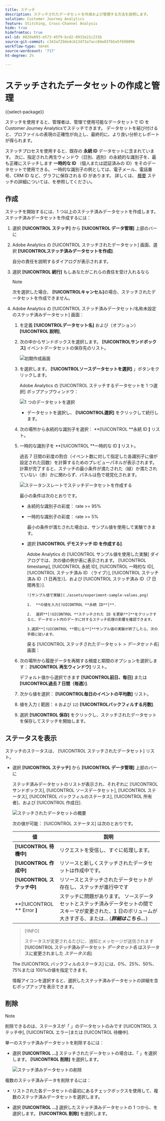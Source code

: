 ```yaml
---
title: ステッチ
description: ステッチされたデータセットを作成および管理する方法を説明します。
solution: Customer Journey Analytics
feature: Stitching, Cross-Channel Analysis
hide: true
hidefromtoc: true
exl-id: 8820a093-e573-45f9-bcd2-0933e21c231b
source-git-commit: c343a729de4cb13473a7acc04e837b5e5f69809b
workflow-type: tm+mt
source-wordcount: '717'
ht-degree: 2%

---
```


# ステッチされたデータセットの作成と管理

{{select-package}}

ステッチを使用すると、管理者は、管理で使用可能なデータセットで ID をCustomer Journey Analyticsでステッチできます。 データセットを結び付けると、プロファイルの表現の正確性が向上し、最終的に、より良い分析とレポートが得られます。

ステッチプロセスを使用すると、既存の **永続 ID** データセットに含まれています。 次に、指定された再生ウィンドウ（日別、週別）の永続的な識別子を、最も正確にステッチします **一時的な ID** （個人または認証済みの ID）をそのデータセットで使用できる。 一時的な識別子の例としては、電子メール、電話番号、CRM ID など、グラフに保存される ID があります。 詳しくは、 [概要](overview.md) ステッチの詳細については、を参照してください。

## 作成

ステッチを開始するには、1 つ以上のステッチ済みデータセットを作成します。 ステッチ済みデータセットを作成するには：

1. 選択 **[!UICONTROL **&#x200B;ステッチ&#x200B;**]** から **[!UICONTROL **&#x200B;データ管理&#x200B;**]** 上部のバーに

2. Adobe Analytics の [!UICONTROL ステッチされたデータセット] 画面、選択 **[!UICONTROL **&#x200B;ステッチ済みデータセットを作成&#x200B;**]**.

   自分の責任を説明するダイアログが表示されます。

3. 選択 **[!UICONTROL **&#x200B;続行&#x200B;**]** もしあなたがこれらの責任を受け入れるなら

   >[!NOTE]
   >
   >    次を選択した場合、 **[!UICONTROL **&#x200B;キャンセル&#x200B;**]**&#x200B;の場合、ステッチされたデータセットを作成できません。

4. Adobe Analytics の [!UICONTROL ステッチ済みデータセット/名称未設定のステッチ済みデータセット] 画面：

   1. を定義 **[!UICONTROL **&#x200B;データセット名&#x200B;**]** および（オプション） **[!UICONTROL **&#x200B;説明&#x200B;**]**,

   2. 次の中からサンドボックスを選択します。 **[!UICONTROL **&#x200B;サンドボックス&#x200B;**]** イベントデータセットの保存先のリスト。

      ![初期作成画面](./assets/create-initial.png)

   3. を選択します。 **[!UICONTROL **&#x200B;ソースデータセットを選択&#x200B;**]** 」ボタンをクリックします。

      Adobe Analytics の [!UICONTROL ステッチするデータセットを 1 つ選択] ポップアップウィンドウ：

      ![1 つのデータセットを選択](./assets/select-one-dataset.png)

      - データセットを選択し、 **[!UICONTROL **&#x200B;選択&#x200B;**]** をクリックして続行します。

   4. 次の場所から永続的な識別子を選択： **[!UICONTROL **&#x200B;永続 ID **]** リスト。

   5. 一時的な識別子を **[!UICONTROL **&#x200B;一時的な ID **]** リスト。

      過去 7 日間の彩度の割合（イベント数に対して指定した各識別子に値が設定された回数）を計算するためのプレビューパネルが表示されます。 計算が完了すると、ステッチの最小条件が満たされた（緑）か満たされていない（赤）かに関わらず、パネルは色で視覚化されます。

      ![ステータンスレートでステッチデータセットを作成する](./assets/create-before-experimenting.png)

      最小の条件は次のとおりです。

      - 永続的な識別子の彩度： rate >= 95%

      - 一時的な識別子の彩度： rate >= 5%

        最小の条件が満たされた場合は、サンプル値を使用して実験できます。

      - 選択 **[!UICONTROL **&#x200B;デモステッチ ID を作成する&#x200B;**]**.

        Adobe Analytics の [!UICONTROL サンプル値を使用した実験] ダイアログでは、次の値の例が表に表示されます。 [!UICONTROL timestamp], [!UICONTROL 永続 ID], [!UICONTROL 一時的な ID], [!UICONTROL ステッチ済み ID （ライブ）], [!UICONTROL ステッチ済み ID（1 日再生）]、および [!UICONTROL ステッチ済み ID（7 日間再生）].

            ![サンプル値で実験](./assets/experiment-sample-values.png)
            
            1.  **の値を入力[!UICONTROL **永続 ID**]**.
            
            2.  選択**[!UICONTROL **ステッチされた ID を更新**]**をクリックすると、データセット内のデータに対するステッチ処理の影響を確認できます。
            
            3.選択**[!UICONTROL **閉じる**]**サンプル値の実験が終了したら、次の手順に従います。
        

        戻る [!UICONTROL ステッチされたデータセット > _データセット名_] 画面：

   6. 次の場所から履歴データを再開する頻度と期間のオプションを選択します： **[!UICONTROL **&#x200B;再生ウィンドウ&#x200B;**]** リスト。

      デフォルト値から選択できます **[!UICONTROL **&#x200B;前日、毎日&#x200B;**]** または **[!UICONTROL **&#x200B;過去 7 日間（毎週）**]**.

   7. 次から値を選択： **[!UICONTROL **&#x200B;毎日のイベントの平均数&#x200B;**]** リスト。

   8. 値を入力 ( 範囲： `0` および `12`) **[!UICONTROL **&#x200B;バックフィルする月数&#x200B;**]**.

   9. 選択 **[!UICONTROL **&#x200B;保存&#x200B;**]** をクリックし、ステッチされたデータセットを保存してステッチを開始します。

## ステータスを表示

ステッチのステータスは、 [!UICONTROL ステッチされたデータセット] リスト。

- 選択 **[!UICONTROL **&#x200B;ステッチ&#x200B;**]** から **[!UICONTROL **&#x200B;データ管理&#x200B;**]** 上部のバーに

  ステッチ済みデータセットのリストが表示され、それぞれに [!UICONTROL サンドボックス], [!UICONTROL ソースデータセット], [!UICONTROL ステータス], [!UICONTROL バックフィルのステータス], [!UICONTROL 所有者]、および [!UICONTROL 作成日].

  ![ステッチされたデータセットの概要](./assets/overview-stitched-datasetts.png)

  次の値が可能： [!UICONTROL ステータス] は次のとおりです。

  | 値 | 説明 |
  |-----|-----|
  | **[!UICONTROL **&#x200B;待機中&#x200B;**]** | リクエストを受信し、すぐに処理します。 |
  | **[!UICONTROL **&#x200B;作成中&#x200B;**]** | リソースと新しくステッチされたデータセットは作成中です。 |
  | **[!UICONTROL **&#x200B;ステッチ中&#x200B;**]** | リソースとステッチされたデータセットが存在し、ステッチが進行中です |
  | **[!UICONTROL ** Error **]** | ステッチに問題があります。 ソースデータセットとステッチ済みデータセットの間でスキーマが変更された、1 日のボリュームが大きすぎる、または… (_**詳細はこちら…**_) |

  >[!INFO]
  >
  >    ステータスが変更されるたびに、通知とメッセージが送信されます **[!UICONTROL **&#x200B;ステッチ済みデータセット _データセット名_ はステータスに変更されました _ステータス名&#x200B;_**]**.


  The [!UICONTROL バックフィルのステータス] には、0%、25%、50%、75%または 100%の値を指定できます。

  情報アイコンを選択すると、選択したステッチ済みデータセットの詳細を含むポップアップを表示できます。


## 削除

>[!NOTE]
>
>削除できるのは、ステータスが「 」のデータセットのみです [!UICONTROL ステッチ中], [!UICONTROL エラー]または [!UICONTROL 待機中].


単一のステッチ済みデータセットを削除するには：

- 選択 **[!UICONTROL **...**]** ステッチされたデータセットの場合は、「 」を選択します。 **[!UICONTROL **&#x200B;削除&#x200B;**]** を選択します。

  ![ステッチ済みデータセットの削除](./assets/delete-stitched-dataset.png)

複数のステッチ済みデータを削除するには：

- リストされた各データセットの最初にあるチェックボックスを使用して、複数のステッチ済みデータセットを選択します。

- 選択 **[!UICONTROL **...**]** 選択したステッチ済みデータセットの 1 つから、を選択します。 **[!UICONTROL **&#x200B;削除&#x200B;**]** を選択します。

